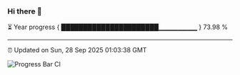 ### Hi there 👋

⏳ Year progress { ██████████████████████▁▁▁▁▁▁▁▁ } 73.98 %

---

⏰ Updated on Sun, 28 Sep 2025 01:03:38 GMT

![Progress Bar CI](https://github.com/code-lakshay/GitHub-Actions-Demo/workflows/Progress%20Bar%20CI/badge.svg)
